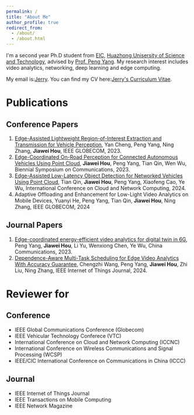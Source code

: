 ```yaml
---
permalink: /
title: "About Me"
author_profile: true
redirect_from: 
  - /about/
  - /about.html
---
```


I'm a second year Ph.D student from [EIC](https://ei.hust.edu.cn/), [Huazhong Unisersity of Science and Technology](https://www.hust.edu.cn/), advised by [Prof. Peng Yang](https://faculty.hust.edu.cn/pyang/en). My research interest includes video analytics, networking, deep learning and edge computing.

My email is:[Jerry](mailto:jerry_hou@hust.edu.cn). You can find my CV here:[Jerry's Curriculum Vitae](../assets/jerry_CV.pdf).
# Publications
## Conference Papers
1. [Edge-Assisted Lightweight Region-of-Interest Extraction and Transmission for Vehicle Perception](https://ieeexplore.ieee.org/abstract/document/10436797), Yan Cheng, Peng Yang, Ning Zhang, **Jiawei Hou**, IEEE GLOBECOM, 2023.
2. [Edge-Coordinated On-Road Perception for Connected Autonomous Vehicles Using Point Cloud](https://ieeexplore.ieee.org/abstract/document/10201836), **Jiawei Hou**, Peng Yang, Tian Qin, Wen Wu, Biennial Symposium on Communications, 2023.
3. [Edge-Assisted Low-Latency Object Detection for Networked Vehicles Using Point Cloud](https://ieeexplore.ieee.org/abstract/document/10608254), Tian Qin, **Jiawei Hou**, Peng Yang, Xiaofeng Cao, Ye Wu, International Conference on Cloud and Network Computing, 2024.
4. Adaptive Offloading and Enhancement for Low-Light Video Analytics on Mobile Devices, Yuanyi He, Peng Yang, Tian Qin, **Jiawei Hou**, Ning Zhang, IEEE GLOBECOM, 2024

## Journal Papers
1. [Edge-coordinated energy-efficient video analytics for digital twin in 6G](https://ieeexplore.ieee.org/abstract/document/10061660), Peng Yang, **Jiawei Hou**, Li Yu, Wenxiong Chen, Ye Wu, China Communications, 2023.
2. [Dependence-Aware Multi-Task Scheduling for Edge Video Analytics With Accuracy Guarantee](https://ieeexplore.ieee.org/abstract/document/10543048), Chengzhi Wang, Peng Yang, **Jiawei Hou**, Zhi Liu, Ning Zhang, IEEE Internet of Things Journal, 2024.

# Reviewer for
## Conference
+ IEEE Global Communications Conference (Globecom)
+ IEEE Vehicular Technology Conferece (VTC)
+ International Conference on Cloud and Network Computing (ICCNC)
+ International Conference on Wireless Communications and Signal Processing (WCSP)
+ IEEE/CIC International Conference on Communications in China (ICCC)

## Journal
+ IEEE Internet of Things Journal
+ IEEE Transactions on Mobile Computing
+ IEEE Network Magazine
  
<html lang="zh">  
<head>  
    <meta charset="UTF-8">  
    <meta name="viewport" content="width=device-width, initial-scale=1.0">  
    <title>居中图标</title>  
    <style>  
        .center {  
            display: flex;  
            justify-content: center;  
            align-items: center;  
            height: 100vh; /* 使容器填满整个视口高度 */  
        }  
    </style>  
</head>  
<body>  
    <div class="center">  
        <script type="text/javascript" src="//rf.revolvermaps.com/0/0/1.js?i=54ygwhepfl6&amp;s=220&amp;m=0&amp;v=true&amp;r=false&amp;b=000000&amp;n=false&amp;c=ff0000" async="async"></script>  
    </div>  
</body>  
</html>
